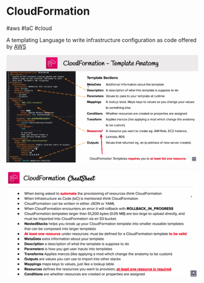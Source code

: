 # CloudFormation
#aws  #IaC #cloud


A templating Language to write infrastructure configuration as code offered by [AWS](-=%20AWS%20=-/AWS.md)

![Pasted image 20220724014004](-=%20AWS%20=-/--%20Application%20Integration%20--/Pasted%20image%2020220724014004.png)

![Pasted image 20220724014404](-=%20AWS%20=-/--%20Application%20Integration%20--/Pasted%20image%2020220724014404.png)